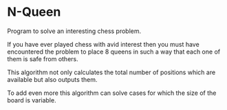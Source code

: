 # N-Queen
Program to solve an interesting chess problem.

If you have ever played chess with avid interest then you must have encountered the problem to place 8 queens in such a way that each one of them is safe from others.

This algorithm not only calculates the total number of positions which are available but also outputs them. 

To add even more this algorithm can solve cases for which the size of the board is variable.
